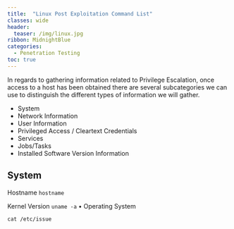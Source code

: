 ```yaml
---
title:  "Linux Post Exploitation Command List"
classes: wide
header:
  teaser: /img/linux.jpg
ribbon: MidnightBlue
categories:
  - Penetration Testing 
toc: true
---
```


In regards to gathering information related to Privilege Escalation,
once access to a host has been obtained there are several subcategories we can use to distinguish the different types of
information we will gather. 



* System 
* Network Information
* User Information
* Privileged Access / Cleartext Credentials
* Services
*  Jobs/Tasks
* Installed Software Version Information


## System 

Hostname
`hostname`

 Kernel Version
`uname -a`
• Operating System


`cat /etc/issue`
